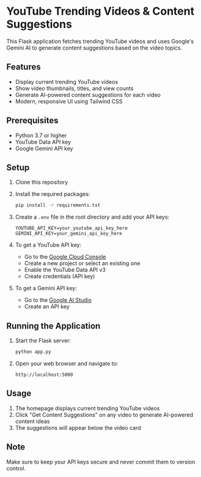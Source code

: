 # YouTube Trending Videos & Content Suggestions

This Flask application fetches trending YouTube videos and uses Google's Gemini AI to generate content suggestions based on the video topics.

## Features

- Display current trending YouTube videos
- Show video thumbnails, titles, and view counts
- Generate AI-powered content suggestions for each video
- Modern, responsive UI using Tailwind CSS

## Prerequisites

- Python 3.7 or higher
- YouTube Data API key
- Google Gemini API key

## Setup

1. Clone this repository
2. Install the required packages:
   ```bash
   pip install -r requirements.txt
   ```

3. Create a `.env` file in the root directory and add your API keys:
   ```
   YOUTUBE_API_KEY=your_youtube_api_key_here
   GEMINI_API_KEY=your_gemini_api_key_here
   ```

4. To get a YouTube API key:
   - Go to the [Google Cloud Console](https://console.cloud.google.com/)
   - Create a new project or select an existing one
   - Enable the YouTube Data API v3
   - Create credentials (API key)

5. To get a Gemini API key:
   - Go to the [Google AI Studio](https://makersuite.google.com/app/apikey)
   - Create an API key

## Running the Application

1. Start the Flask server:
   ```bash
   python app.py
   ```

2. Open your web browser and navigate to:
   ```
   http://localhost:5000
   ```

## Usage

1. The homepage displays current trending YouTube videos
2. Click "Get Content Suggestions" on any video to generate AI-powered content ideas
3. The suggestions will appear below the video card

## Note

Make sure to keep your API keys secure and never commit them to version control. 